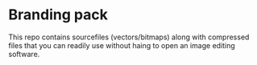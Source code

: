 # Branding pack 
This repo contains sourcefiles (vectors/bitmaps) along with compressed files that you can readily use without haing to open an image editing software.
